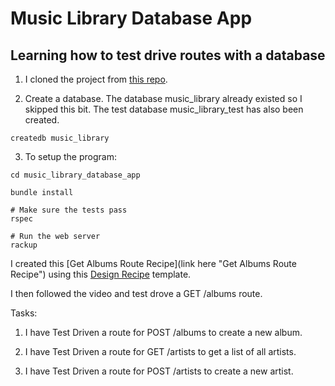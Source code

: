 # Music Library Database App

## Learning how to test drive routes with a database

1. I cloned the project from [this repo](https://github.com/makersacademy/web-applications/tree/main/resources "link to repo").

2. Create a database. The database music_library already existed so I skipped this bit. The test database music_library_test has also been created.

```
createdb music_library
```
3. To setup the program:
```
cd music_library_database_app

bundle install

# Make sure the tests pass
rspec

# Run the web server
rackup
```
I created this [Get Albums Route Recipe](link here "Get Albums Route Recipe") using this [Design Recipe](https://github.com/makersacademy/web-applications/blob/main/resources/sinatra_route_design_recipe_template.md "Design Recipe Template") template.

I then followed the video and test drove a GET /albums route. 

Tasks:

1. I have Test Driven a route for POST /albums to create a new album.

2. I have Test Driven a route for GET /artists to get a list of all artists.

3. I have Test Driven a route for POST /artists to create a new artist.